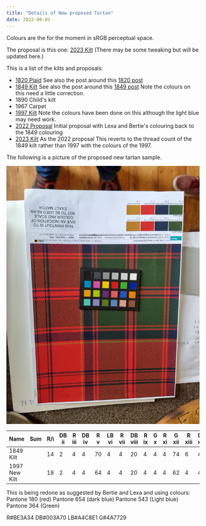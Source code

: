 ```yaml
---
title: "Details of New proposed Tartan"
date: 2022-06-01
---
```


Colours are the for the moment in sRGB perceptual space.

The proposal is this one: [2023 Kilt][] (There may be some tweaking but will be updated here.)

This is a list of the kilts and proposals:

- [1820 Plaid][]  See also the post around this [1820 post][]
- [1849 Kilt][]  See also the post around this [1849 post][]  Note the colours on this need a little correction.
- 1890 Child's kilt
- 1967 Carpet
- [1997 Kilt][]  Note the colours have been done on this although the light blue may need work.
- [2022 Proposal][] Initial proposal with Lexa and Bertie's colouring back to the 1849 colouring
- [2023 Kilt][]  As the 2022 proposal This reverts to the thread count of the 1849 kilt rather than 1997 with the colours of the 1997.


[1820 Plaid]:http://tartandictionary.org/variants/r/26/db2/r6/db6/r126/lb6/r6/db38/r6/g6/r6/g130/r19/db6/r/r/26/db2/r6/db6/r126/lb6/r6/db38/r6/g6/r6/g130/r19/db6/r/18-db000064-g004c00-lb98c8e8-rc80000/
[1820 post]:https://tartandictionary.org/posts/drummondsofmeggincholdplaid/
[1849 Kilt]:https://tartandictionary.org/variants/r/14/db2/r4/db4/r70/lb4/r4/db20/r4/g4/r4/g74/r6/db4/r/r/14/db2/r4/db4/r70/lb4/r4/db20/r4/g4/r4/g74/r6/db4/r/12-db000064-g004c00-lb98c8e8-rc80000/
[1849 post]:https://tartandictionary.org/posts/drummondsofmeggincholdkilt/
[1997 Kilt]:https://tartandictionary.org/variants/r/12/db2/r4/db4/r62/lb4/r4/db20/r4/g4/r4/g64/r6/db4/r/r/12/db2/r4/db4/r62/lb4/r4/db20/r4/g4/r4/g64/r6/db4/r/14-db282c39-g304f45-lb98c8e8-r983029/
[2022 Proposal]:https://tartandictionary.org/variants/r/14/db2/r4/db4/r70/lb4/r4/db20/r4/g4/r4/g74/r6/db4/r/r/14/db2/r4/db4/r70/lb4/r4/db20/r4/g4/r4/g74/r6/db4/r/12-db003a70-g4a7729-lba4c8e1-rbe3a34/
[2023 Kilt]:https://tartandictionary.org/variants/r/14/db2/r4/db4/r70/lb4/r4/db20/r4/g4/r4/g74/r6/db4/r/r/14/db2/r4/db4/r70/lb4/r4/db20/r4/g4/r4/g74/r6/db4/r/12-db282c39-g304f45-lb98c8e8-r983029/


The following is a picture of the proposed new tartan sample.

![Proposal with Gold](GoldProposal.jpg "Gold proposal")

| Name          | Sum | R/i | DB ii | R iii | DB iv | R v | LB vi | R vii | DB viii | R ix | G x | R xi | G xii | R xiii | DB xiv | R/xv |
| ------------- | --- | --- | ----- | ----- | ----- | --- | ----- | ----- | ------- | ---- | --- | ---- | ----- | ------ | ------ | ---- |
| 1849 Kilt     |     | 14  | 2     | 4     | 4     | 70  | 4     | 4     | 20      | 4    | 4   | 4    | 74    | 6      | 4      | 12   |
| 1997 New Kilt |     | 18  | 2     | 4     | 4     | 64  | 4     | 4     | 20      | 4    | 4   | 4    | 62    | 4      | 4      | 10   |


This is being redone as suggested by Bertie and Lexa and using colours:
Pantone 180 (red) Pantone 654 (dark blue) Pantone 543 (Light blue) Pantone  364 (Green)

R#BE3A34 DB#003A70 LB#A4C8E1 G#4A7729


